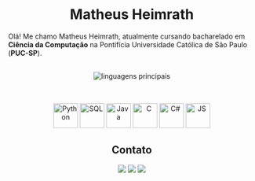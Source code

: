 <h1 align="center"> Matheus Heimrath </h1>

Olá! Me chamo Matheus Heimrath, atualmente cursando bacharelado em <b>Ciência da Computação</b> na Pontifícia Universidade Católica de São Paulo (<b>PUC-SP</b>).

<!--![Matheus's GitHub stats](https://github-readme-stats.vercel.app/api?username=heimrath&hide=contribs,prs)-->
<p align="center" style="padding: 16px"> 
	<img src="https://github-readme-stats.vercel.app/api/top-langs/?username=heimrath&layout=compact&theme=tokyonight" alt="linguagens principais">
</p>

<div align="center" style="display: inline_block"><br>
  <img aligh="center" alt="Python" height="50" width="50" src="https://git.zakscode.com/repo-avatars/002f97340c2781ccfa5d09fde97403fd499c39a9ad5675dc0edf05a8396e9ac5" />	
  <img aligh="center" alt="SQL" height="50" width="50" src="https://hermes.dio.me/articles/cover/75ce44d7-3f12-449f-bc8c-fc13f28781a2.jpg" />
  <img aligh="center" alt="Java" height="50" width="50" src="https://cdn.jsdelivr.net/gh/devicons/devicon@latest/icons/java/java-plain-wordmark.svg" />
  <img aligh="center" alt="C" height="50" width="50" src="https://cdn.jsdelivr.net/gh/devicons/devicon@latest/icons/c/c-plain.svg" />
  <img aligh="center" alt="C#" height="50" width="50" src="https://www.jetbrains.com/guide/assets/csharp-logo-265a149e.svg" />
   <img aligh="center" alt="JS" height="50" width="50" src="https://upload.wikimedia.org/wikipedia/commons/thumb/9/99/Unofficial_JavaScript_logo_2.svg/1200px-Unofficial_JavaScript_logo_2.svg.png" />
</div>

<h2 align="center"> Contato </h2>

<p align="center">
	<a href="https://www.linkedin.com/in/matheus-heimrath/"><img src="https://img.shields.io/badge/-LinkedIn-blue?style=flat-square&logo=linkedin"></img></a>
	<a href="mailto:matheusheimrath@gmail.com"><img src="https://img.shields.io/badge/-Email-rgb(255, 0, 0)?style=flat-square&logo=gmail&logoColor=white"></img></a>
  <a href="https://wa.me/5511986979902"><img src="https://img.shields.io/badge/-WhatsApp-25d366&labelColor=white?style=flat-square&logo=Whatsapp&logoColor=white"></img></a>
</p>
